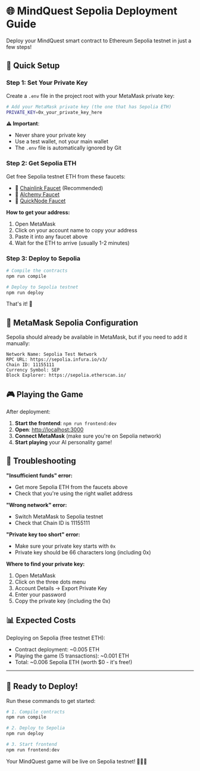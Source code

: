 # 🌐 MindQuest Sepolia Deployment Guide

Deploy your MindQuest smart contract to Ethereum Sepolia testnet in just a few steps!

## 🚀 Quick Setup

### Step 1: Set Your Private Key

Create a `.env` file in the project root with your MetaMask private key:

```bash
# Add your MetaMask private key (the one that has Sepolia ETH)
PRIVATE_KEY=0x_your_private_key_here
```

**⚠️ Important**: 
- Never share your private key
- Use a test wallet, not your main wallet
- The `.env` file is automatically ignored by Git

### Step 2: Get Sepolia ETH

Get free Sepolia testnet ETH from these faucets:
- 🔗 [Chainlink Faucet](https://faucets.chain.link/sepolia) (Recommended)
- 🔗 [Alchemy Faucet](https://sepoliafaucet.com/)
- 🔗 [QuickNode Faucet](https://faucet.quicknode.com/ethereum/sepolia)

**How to get your address:**
1. Open MetaMask
2. Click on your account name to copy your address
3. Paste it into any faucet above
4. Wait for the ETH to arrive (usually 1-2 minutes)

### Step 3: Deploy to Sepolia

```bash
# Compile the contracts
npm run compile

# Deploy to Sepolia testnet
npm run deploy
```

That's it! 🎉

## 🦊 MetaMask Sepolia Configuration

Sepolia should already be available in MetaMask, but if you need to add it manually:

```
Network Name: Sepolia Test Network
RPC URL: https://sepolia.infura.io/v3/
Chain ID: 11155111
Currency Symbol: SEP
Block Explorer: https://sepolia.etherscan.io/
```

## 🎮 Playing the Game

After deployment:

1. **Start the frontend**: `npm run frontend:dev`
2. **Open**: [http://localhost:3000](http://localhost:3000)
3. **Connect MetaMask** (make sure you're on Sepolia network)
4. **Start playing** your AI personality game!

## 🔧 Troubleshooting

**"Insufficient funds" error:**
- Get more Sepolia ETH from the faucets above
- Check that you're using the right wallet address

**"Wrong network" error:**
- Switch MetaMask to Sepolia testnet
- Check that Chain ID is 11155111

**"Private key too short" error:**
- Make sure your private key starts with `0x`
- Private key should be 66 characters long (including 0x)

**Where to find your private key:**
1. Open MetaMask
2. Click on the three dots menu
3. Account Details → Export Private Key
4. Enter your password
5. Copy the private key (including the 0x)

## 📊 Expected Costs

Deploying on Sepolia (free testnet ETH):
- Contract deployment: ~0.005 ETH
- Playing the game (5 transactions): ~0.001 ETH
- Total: ~0.006 Sepolia ETH (worth $0 - it's free!)

---

## 🎉 Ready to Deploy!

Run these commands to get started:

```bash
# 1. Compile contracts
npm run compile

# 2. Deploy to Sepolia  
npm run deploy

# 3. Start frontend
npm run frontend:dev
```

Your MindQuest game will be live on Sepolia testnet! 🧙‍♂️✨

